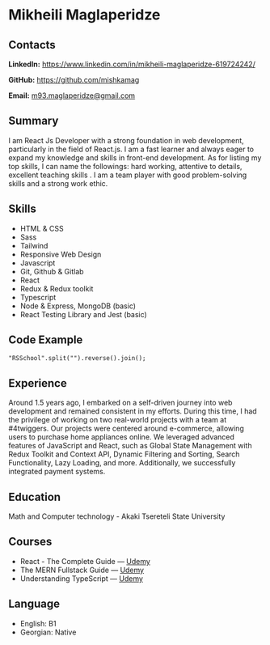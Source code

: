 # Mikheili Maglaperidze

## Contacts

**LinkedIn:** <https://www.linkedin.com/in/mikheili-maglaperidze-619724242/>

**GitHub:** <https://github.com/mishkamag>

**Email:** <m93.maglaperidze@gmail.com>

## Summary

I am React Js Developer with a strong foundation in web development, particularly in the field of React.js. I am a fast learner and always eager to expand my knowledge and skills in front-end development. As for listing my top skills, I can name the followings: hard working, attentive to details, excellent teaching skills . I am a team player with good problem-solving skills and a strong work ethic.

## Skills

- HTML & CSS
- Sass
- Tailwind
- Responsive Web Design
- Javascript
- Git, Github & Gitlab
- React
- Redux & Redux toolkit
- Typescript
- Node & Express, MongoDB (basic)
- React Testing Library and Jest (basic)

## Code Example

```
"RSSchool".split("").reverse().join();

```

## Experience

Around 1.5 years ago, I embarked on a self-driven journey into web development and remained consistent in my efforts. During this time, I had the privilege of working on two real-world projects with a team at #4twiggers. Our projects were centered around e-commerce, allowing users to purchase home appliances online. We leveraged advanced features of JavaScript and React, such as Global State Management with Redux Toolkit and Context API, Dynamic Filtering and Sorting, Search Functionality, Lazy Loading, and more. Additionally, we successfully integrated payment systems.

## Education

Math and Computer technology - Akaki Tsereteli State University

## Courses

- React - The Complete Guide — [Udemy](https://www.udemy.com/course/react-the-complete-guide-incl-redux/)
- The MERN Fullstack Guide — [Udemy](https://www.udemy.com/course/react-nodejs-express-mongodb-the-mern-fullstack-guide/)
- Understanding TypeScript — [Udemy](https://www.udemy.com/course/understanding-typescript/)

## Language

- English: B1
- Georgian: Native
